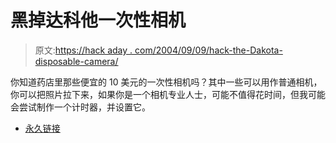 # 黑掉达科他一次性相机

> 原文:[https://hack aday . com/2004/09/09/hack-the-Dakota-disposable-camera/](https://hackaday.com/2004/09/09/hack-the-dakota-disposable-camera/)

你知道药店里那些便宜的 10 美元的一次性相机吗？其中一些可以用作普通相机，你可以把照片拉下来，如果你是一个相机专业人士，可能不值得花时间，但我可能会尝试制作一个计时器，并设置它。

*   [永久链接](http://www.cexx.org/dakota/)